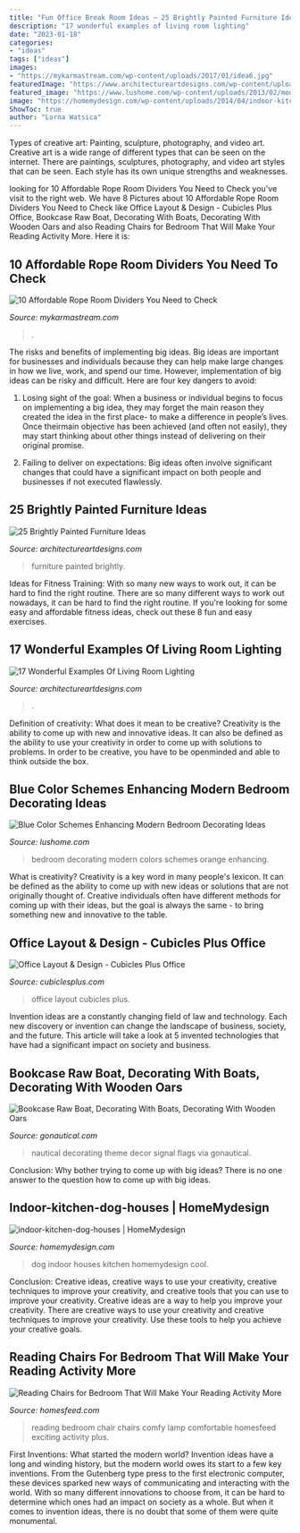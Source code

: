 ```yaml
---
title: "Fun Office Break Room Ideas ~ 25 Brightly Painted Furniture Ideas"
description: "17 wonderful examples of living room lighting"
date: "2023-01-18"
categories:
- "ideas"
tags: ["ideas"]
images:
- "https://mykarmastream.com/wp-content/uploads/2017/01/idea6.jpg"
featuredImage: "https://www.architectureartdesigns.com/wp-content/uploads/2013/06/253-630x942.jpg"
featured_image: "https://www.lushome.com/wp-content/uploads/2013/02/modern-bedroom-decorating-ideas-blue-colors-7.jpg"
image: "https://homemydesign.com/wp-content/uploads/2014/04/indoor-kitchen-dog-houses.jpg"
ShowToc: true
author: "Lorna Watsica"
---
```



Types of creative art: Painting, sculpture, photography, and video art.
Creative art is a wide range of different types that can be seen on the internet. There are paintings, sculptures, photography, and video art styles that can be seen. Each style has its own unique strengths and weaknesses.

	

		
looking for 10 Affordable Rope Room Dividers You Need to Check you've visit to the right web. We have 8 Pictures about 10 Affordable Rope Room Dividers You Need to Check like Office Layout &amp; Design - Cubicles Plus Office, Bookcase Raw Boat, Decorating With Boats, Decorating With Wooden Oars and also Reading Chairs for Bedroom That Will Make Your Reading Activity More. Here it is:
		
    
## 10 Affordable Rope Room Dividers You Need To Check

<img loading=lazy src="https://mykarmastream.com/wp-content/uploads/2017/01/idea6.jpg" onerror="this.onerror=null;this.src='https://tse1.mm.bing.net/th?id=OIP.6XkPxMV__wlf7Ze63pkSYwHaKy&amp;pid=15.1';" alt="10 Affordable Rope Room Dividers You Need to Check">

_Source: mykarmastream.com_

>. 

	

The risks and benefits of implementing big ideas.
Big ideas are important for businesses and individuals because they can help make large changes in how we live, work, and spend our time. However, implementation of big ideas can be risky and difficult. Here are four key dangers to avoid:
1. Losing sight of the goal: When a business or individual begins to focus on implementing a big idea, they may forget the main reason they created the idea in the first place- to make a difference in people’s lives. Once theirmain objective has been achieved (and often not easily), they may start thinking about other things instead of delivering on their original promise.

2. Failing to deliver on expectations: Big ideas often involve significant changes that could have a significant impact on both people and businesses if not executed flawlessly.

    
## 25 Brightly Painted Furniture Ideas

<img loading=lazy src="https://www.architectureartdesigns.com/wp-content/uploads/2013/06/253-630x942.jpg" onerror="this.onerror=null;this.src='https://tse3.mm.bing.net/th?id=OIP.sDEQrrEc9YdJ9UsCdI0XQwHaLE&amp;pid=15.1';" alt="25 Brightly Painted Furniture Ideas">

_Source: architectureartdesigns.com_

>furniture painted brightly. 

	

Ideas for Fitness Training: With so many new ways to work out, it can be hard to find the right routine.
There are so many different ways to work out nowadays, it can be hard to find the right routine. If you're looking for some easy and affordable fitness ideas, check out these 8 fun and easy exercises.

    
## 17 Wonderful Examples Of Living Room Lighting

<img loading=lazy src="https://www.architectureartdesigns.com/wp-content/uploads/2016/05/2.jpeg" onerror="this.onerror=null;this.src='https://tse4.mm.bing.net/th?id=OIP.bCo7In14VE7c53Hki_eEtAHaFj&amp;pid=15.1';" alt="17 Wonderful Examples Of Living Room Lighting">

_Source: architectureartdesigns.com_

>. 

	

Definition of creativity: What does it mean to be creative?
Creativity is the ability to come up with new and innovative ideas. It can also be defined as the ability to use your creativity in order to come up with solutions to problems. In order to be creative, you have to be openminded and able to think outside the box.

    
## Blue Color Schemes Enhancing Modern Bedroom Decorating Ideas

<img loading=lazy src="https://www.lushome.com/wp-content/uploads/2013/02/modern-bedroom-decorating-ideas-blue-colors-7.jpg" onerror="this.onerror=null;this.src='https://tse3.mm.bing.net/th?id=OIP.BGY973qUHZNZGZgyMty0KgHaJ4&amp;pid=15.1';" alt="Blue Color Schemes Enhancing Modern Bedroom Decorating Ideas">

_Source: lushome.com_

>bedroom decorating modern colors schemes orange enhancing. 

	

What is creativity?
Creativity is a key word in many people's lexicon. It can be defined as the ability to come up with new ideas or solutions that are not originally thought of. Creative individuals often have different methods for coming up with their ideas, but the goal is always the same - to bring something new and innovative to the table.

    
## Office Layout &amp; Design - Cubicles Plus Office

<img loading=lazy src="https://www.cubiclesplus.com/wp-content/uploads/2017/06/Cubicles-1-1.jpg" onerror="this.onerror=null;this.src='https://tse4.mm.bing.net/th?id=OIP.H6OME__EALhmrGjUARrqlAEyDM&amp;pid=15.1';" alt="Office Layout &amp; Design - Cubicles Plus Office">

_Source: cubiclesplus.com_

>office layout cubicles plus. 

	

Invention ideas are a constantly changing field of law and technology. Each new discovery or invention can change the landscape of business, society, and the future. This article will take a look at 5 invented technologies that have had a significant impact on society and business.

    
## Bookcase Raw Boat, Decorating With Boats, Decorating With Wooden Oars

<img loading=lazy src="http://gonautical.com/blog/wp-content/uploads/2014/08/jpgnautical-beachbanner.jpg" onerror="this.onerror=null;this.src='https://tse4.mm.bing.net/th?id=OIP.zblBXr6It3OAAEBoFYFRKAHaE8&amp;pid=15.1';" alt="Bookcase Raw Boat, Decorating With Boats, Decorating With Wooden Oars">

_Source: gonautical.com_

>nautical decorating theme decor signal flags via gonautical. 

	

Conclusion: Why bother trying to come up with big ideas?
There is no one answer to the question how to come up with big ideas.

    
## Indoor-kitchen-dog-houses | HomeMydesign

<img loading=lazy src="https://homemydesign.com/wp-content/uploads/2014/04/indoor-kitchen-dog-houses.jpg" onerror="this.onerror=null;this.src='https://tse2.mm.bing.net/th?id=OIP.X3ECrKPphL3Gq9aWatnEagHaLI&amp;pid=15.1';" alt="indoor-kitchen-dog-houses | HomeMydesign">

_Source: homemydesign.com_

>dog indoor houses kitchen homemydesign cool. 

	

Conclusion: Creative ideas, creative ways to use your creativity, creative techniques to improve your creativity, and creative tools that you can use to improve your creativity.
Creative ideas are a way to help you improve your creativity. There are creative ways to use your creativity and creative techniques to improve your creativity. Use these tools to help you achieve your creative goals.

    
## Reading Chairs For Bedroom That Will Make Your Reading Activity More

<img loading=lazy src="https://homesfeed.com/wp-content/uploads/2015/07/comfy-fabric-reading-chair-for-bedroom-with-cushions-and-standing-lamp-behind-plus-cabinets-and-vases-plus-wooden-floor.jpg" onerror="this.onerror=null;this.src='https://tse4.mm.bing.net/th?id=OIP.m6ZpfrEGHsQHysNnI_umPAHaLI&amp;pid=15.1';" alt="Reading Chairs for Bedroom That Will Make Your Reading Activity More">

_Source: homesfeed.com_

>reading bedroom chair chairs comfy lamp comfortable homesfeed exciting activity plus. 

	

First Inventions: What started the modern world?
Invention ideas have a long and winding history, but the modern world owes its start to a few key inventions. From the Gutenberg type press to the first electronic computer, these devices sparked new ways of communicating and interacting with the world. With so many different innovations to choose from, it can be hard to determine which ones had an impact on society as a whole. But when it comes to invention ideas, there is no doubt that some of them were quite monumental.


